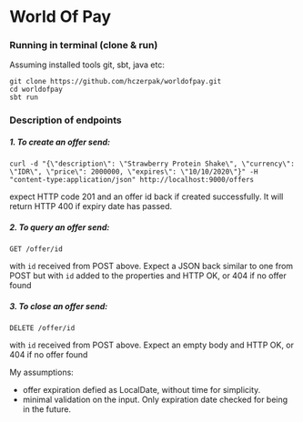 # World Of Pay

### Running in terminal (clone & run)
Assuming installed tools git, sbt, java etc:
```
git clone https://github.com/hczerpak/worldofpay.git
cd worldofpay
sbt run
```

### Description of endpoints

##### 1. To create an offer send:
```
curl -d "{\"description\": \"Strawberry Protein Shake\", \"currency\": \"IDR\", \"price\": 2000000, \"expires\": \"10/10/2020\"}" -H "content-type:application/json" http://localhost:9000/offers
```
expect HTTP code 201 and an offer id back if created successfully. It will return HTTP 400 if expiry date has passed.

##### 2. To query an offer send:

```
GET /offer/id
```
with `id` received from POST above. Expect a JSON back similar to one from POST but with `id` added to the properties and HTTP OK, or 404 if no offer found

##### 3. To close an offer send:
```
DELETE /offer/id
```
with `id` received from POST above. Expect an empty body and HTTP OK, or 404 if no offer found

My assumptions:
- offer expiration defied as LocalDate, without time for simplicity.
- minimal validation on the input. Only expiration date checked for being in the future.